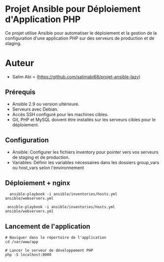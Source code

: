 # Projet Ansible pour Déploiement d'Application PHP
Ce projet utilise Ansible pour automatiser le déploiement et la gestion de la configuration d'une application PHP sur des serveurs de production et de staging.

# Auteur
 - Salim Abi = (https://github.com/salimabi68/projet-ansible-lazy)

## Prérequis
- Ansible 2.9 ou version ultérieure.
- Serveurs avec Debian.
- Accès SSH configuré pour les machines cibles.
- Git, PHP et MySQL doivent être installés sur les serveurs cibles pour le déploiement.

## Configuration
- Ansible: Configurer les fichiers inventory pour pointer vers vos serveurs de staging et de production.
- Variables: Définir les variables nécessaires dans les dossiers group_vars ou host_vars selon l'environnement

## Déploiement + nginx
```Pour le staging :
  ansible-playbook -i ansible/inventories/hosts.yml ansible/webservers.yml
```

```Pour la production :
 ansible-playbook -i ansible/inventories/hosts.yml ansible/webservers.yml
```

## Lancement de l'application
```
# Naviguer dans le répertoire de l'application
cd /var/www/app

# Lancer le serveur de développement PHP
php -S localhost:8000
```
